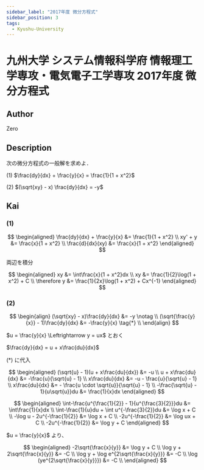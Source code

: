 ```yaml
---
sidebar_label: "2017年度 微分方程式"
sidebar_position: 3
tags:
  - Kyushu-University
---
```

# 九州大学 システム情報科学府 情報理工学専攻・電気電子工学専攻 2017年度 微分方程式

## **Author**
Zero

## **Description**
次の微分方程式の一般解を求めよ．

(1) $\frac{dy}{dx} + \frac{y}{x} = \frac{1}{1 + x^2}$
 
(2) $(\sqrt{xy} - x) \frac{dy}{dx} = -y$


## **Kai** 
### (1)

$$
\begin{aligned}
\frac{dy}{dx} + \frac{y}{x} &= \frac{1}{1 + x^2} \\
xy' + y &= \frac{x}{1 + x^2} \\
\frac{d}{dx}(xy) &= \frac{x}{1 + x^2}
\end{aligned}
$$

両辺を積分

$$
\begin{aligned}
xy &= \int\frac{x}{1 + x^2}dx \\
xy &= \frac{1}{2}\log(1 + x^2) + C \\
\therefore y &= \frac{1}{2x}\log(1 + x^2) + Cx^{-1}
\end{aligned}
$$

### (2)

$$
\begin{align}
(\sqrt{xy} - x)\frac{dy}{dx} &= -y \notag \\
(\sqrt{\frac{y}{x}} - 1)\frac{dy}{dx} &= -\frac{y}{x} \tag{*} \\
\end{align}
$$

$u = \frac{y}{x} \Leftrightarrow y = ux$ とおく

$\frac{dy}{dx} = u + x\frac{du}{dx}$

$(*)$ に代入

$$
\begin{aligned}
(\sqrt{u} - 1)(u + x\frac{du}{dx}) &= -u \\
u + x\frac{du}{dx} &= -\frac{u}{\sqrt{u} - 1} \\
x\frac{du}{dx} &= -u - \frac{u}{\sqrt{u} - 1} \\
x\frac{du}{dx} &= - \frac{u \cdot \sqrt{u}}{\sqrt{u} - 1} \\
-\frac{\sqrt{u} - 1}{u\sqrt{u}}du &= \frac{1}{x}dx
\end{aligned}
$$

$$
\begin{aligned}
\int-\frac{u^{\frac{1}{2}} - 1}{u^{\frac{3}{2}}}du &= \int\frac{1}{x}dx \\
\int-\frac{1}{u}du + \int u^{-\frac{3}{2}}du &= \log x + C \\
-\log u - 2u^{-\frac{1}{2}} &= \log x + C \\
-2u^{-\frac{1}{2}} &= \log ux + C \\
-2u^{-\frac{1}{2}} &= \log y + C
\end{aligned}
$$

$u = \frac{y}{x}$ より、

$$
\begin{aligned}
-2\sqrt{\frac{x}{y}} &= \log y + C \\
\log y + 2\sqrt{\frac{x}{y}} &= -C \\
\log y + \log e^{2\sqrt{\frac{x}{y}}} &= -C \\
\log (ye^{2\sqrt{\frac{x}{y}}}) &= -C \\ 
\end{aligned}
$$
